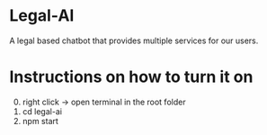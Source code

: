 # Legal-AI
A legal based chatbot that provides multiple services for our users. 


# Instructions on how to turn it on
0. right click -> open terminal in the root folder
1. cd legal-ai
2. npm start
